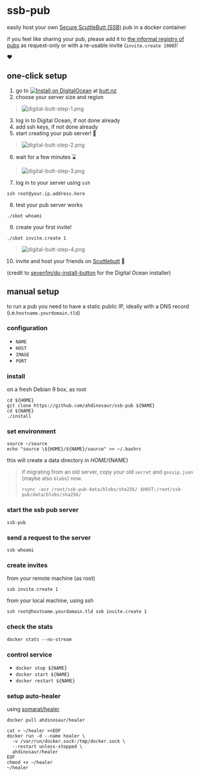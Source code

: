 # ssb-pub

easily host your own [Secure ScuttleButt (SSB)](https://www.scuttlebutt.nz) pub in a docker container

if you feel like sharing your pub, please add it to [the informal registry of pubs](https://github.com/ssbc/scuttlebot/wiki/Pub-Servers) as request-only or with a re-usable invite (`invite.create 1000`)!

:heart:

## one-click setup

1) go to [![Install on DigitalOcean](http://butt.nz/button.svg)](http://butt.nz) at [butt.nz](http://butt.nz)
2) choose your server size and region

> ![digital-butt-step-1.png](./images/digital-butt-step-1.png)

3) log in to Digital Ocean, if not done already
4) add ssh keys, if not done already
5) start creating your pub server! :raised_hands:

> ![digital-butt-step-2.png](./images/digital-butt-step-2.png)

6) wait for a few minutes :hourglass:

> ![digital-butt-step-3.png](./images/digital-butt-step-3.png)

7) log in to your server using `ssh`

```shell
ssh root@your.ip.address.here
```

8) test your pub server works

```shell
./sbot whoami
```

9) create your first invite!

```shell
./sbot invite.create 1
```

> ![digital-butt-step-4.png](./images/digital-butt-step-4.png)

10) invite and host your friends on [Scuttlebutt](https://www.scuttlebutt.nz) :house_with_garden:

(credit to [seven1m/do-install-button](https://github.com/seven1m/do-install-button) for the Digital Ocean installer)

## manual setup

to run a pub you need to have a static public IP, ideally with a DNS record (i.e.`hostname.yourdomain.tld`)


### configuration

- `NAME`
- `HOST`
- `IMAGE`
- `PORT`

### install

on a fresh Debian 9 box, as root

```shell
cd ${HOME}
git clone https://github.com/ahdinosaur/ssb-pub ${NAME}
cd ${NAME}
./install
```

### set environment

```shell
source ~/source
echo "source \${HOME}/${NAME}/source" >> ~/.bashrc
```

this will create a data directory in ${HOME}/${NAME}

> if migrating from an old server, copy your old `secret` and `gossip.json` (maybe also `blobs`) now.
>
> ```
> rsync -avz /root/ssb-pub-data/blobs/sha256/ $HOST:/root/ssb-pub/data/blobs/sha256/
> ```

### start the ssb pub server

```shell
ssb-pub
```

### send a request to the server

```shell
ssb whoami
```

### create invites

from your remote machine (as root)

```shell
ssb invite.create 1
```

from your local machine, using ssh

```shell
ssh root@hostname.yourdomain.tld ssb invite.create 1
```

### check the stats

```shell
docker stats --no-stream
```

### control service

- `docker stop ${NAME}`
- `docker start ${NAME}`
- `docker restart ${NAME}`

### setup auto-healer

using [somarat/healer](https://github.com/somarat/healer)

```shell
docker pull ahdinosaur/healer
```

```shell
cat > ~/healer <<EOF
docker run -d --name healer \
  -v /var/run/docker.sock:/tmp/docker.sock \
  --restart unless-stopped \
  ahdinosaur/healer
EOF
chmod +x ~/healer
~/healer
```
